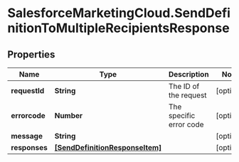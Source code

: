 # SalesforceMarketingCloud.SendDefinitionToMultipleRecipientsResponse

## Properties
Name | Type | Description | Notes
------------ | ------------- | ------------- | -------------
**requestId** | **String** | The ID of the request | [optional] 
**errorcode** | **Number** | The specific error code | [optional] 
**message** | **String** |  | [optional] 
**responses** | [**[SendDefinitionResponseItem]**](SendDefinitionResponseItem.md) |  | [optional] 


